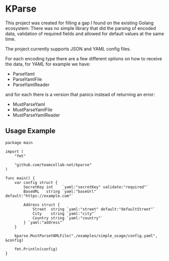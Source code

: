 # KParse

This project was created for filling a gap I found on the existing
Golang ecosystem: There was no simple library that did the parsing of encoded data,
validation of required fields and allowed for default values at the same time.

The project currently supports JSON and YAML config files.

For each encoding type there are a few different options on how to
receive the data, for YAML for example we have:

- ParseYaml
- ParseYamlFile
- ParseYamlReader

and for each there is a version that panics instead of returning an error:

- MustParseYaml
- MustParseYamlFile
- MustParseYamlReader

## Usage Example


```golang
package main

import (
	"fmt"

	"github.com/teamcollab-net/kparse"
)

func main() {
	var config struct {
		SecretKey int    `yaml:"secretKey" validate:"required"`
		BaseURL   string `yaml:"baseUrl" default:"https://example.com"`

		Address struct {
			Street  string `yaml:"street" default:"defaultStreet"`
			City    string `yaml:"city"`
			Country string `yaml:"country"`
		} `yaml:"address"`
	}

	kparse.MustParseYAMLFile("./examples/simple_usage/config.yaml", &config)

	fmt.Println(config)
}
```
